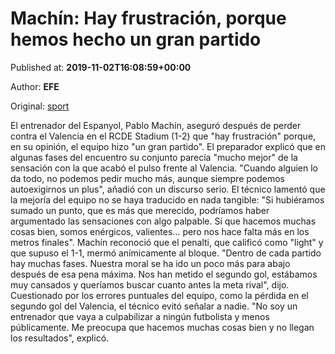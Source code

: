 
# Machín: Hay frustración, porque hemos hecho un gran partido

Published at: **2019-11-02T16:08:59+00:00**

Author: **EFE**

Original: [sport](https://www.sport.es/es/noticias/espanyol/machin-hay-frustracion-porque-hemos-hecho-gran-partido-7711639)

El entrenador del Espanyol, Pablo Machín, aseguró después de perder contra el Valencia en el RCDE Stadium (1-2) que "hay frustración" porque, en su opinión, el equipo hizo "un gran partido".
El preparador explicó que en algunas fases del encuentro su conjunto parecía "mucho mejor" de la sensación con la que acabó el pulso frente al Valencia. "Cuando alguien lo da todo, no podemos pedir mucho más, aunque siempre podemos autoexigirnos un plus", añadió con un discurso serio.
El técnico lamentó que la mejoría del equipo no se haya traducido en nada tangible: "Si hubiéramos sumado un punto, que es más que merecido, podríamos haber argumentado las sensaciones con algo palpable. Sí que hacemos muchas cosas bien, somos enérgicos, valientes... pero nos hace falta más en los metros finales".
Machín reconoció que el penalti, que calificó como "light" y que supuso el 1-1, mermó anímicamente al bloque. "Dentro de cada partido hay muchas fases. Nuestra moral se ha ido un poco más para abajo después de esa pena máxima. Nos han metido el segundo gol, estábamos muy cansados y queríamos buscar cuanto antes la meta rival", dijo.
Cuestionado por los errores puntuales del equipo, como la pérdida en el segundo gol del Valencia, el técnico evitó señalar a nadie. "No soy un entrenador que vaya a culpabilizar a ningún futbolista y menos públicamente. Me preocupa que hacemos muchas cosas bien y no llegan los resultados", explicó.
